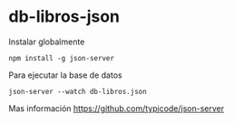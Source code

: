 # db-libros-json

Instalar globalmente

`npm install -g json-server`

Para ejecutar la base de datos

`json-server --watch db-libros.json`

Mas información https://github.com/typicode/json-server
